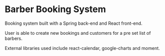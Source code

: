 # Barber Booking System

Booking system built with a Spring back-end and React front-end.

User is able to create new bookings and customers for a pre set list of barbers.

External libraries used include react-calendar, google-charts and moment.
